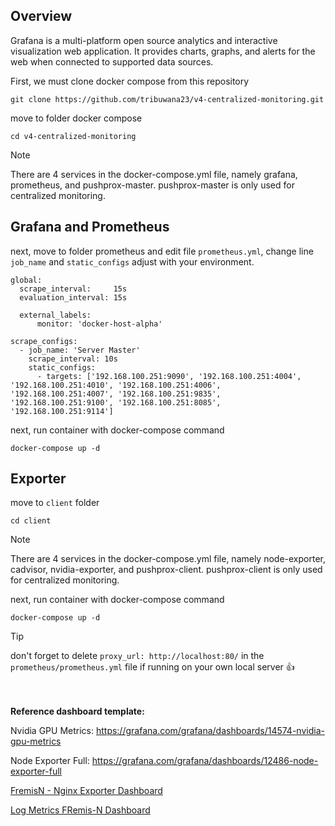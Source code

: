 ## Overview
Grafana is a multi-platform open source analytics and interactive visualization web application. It provides charts, graphs, and alerts for the web when connected to supported data sources.

First, we must clone docker compose from this repository
```
git clone https://github.com/tribuwana23/v4-centralized-monitoring.git
```
move to folder docker compose
```
cd v4-centralized-monitoring
```
> [!NOTE]
> There are 4 services in the docker-compose.yml file, namely grafana, prometheus, and pushprox-master. pushprox-master is only used for centralized monitoring.
## Grafana and Prometheus
next, move to folder prometheus and edit file `prometheus.yml`, change line `job_name` and `static_configs` adjust with your environment.
```
global:
  scrape_interval:     15s
  evaluation_interval: 15s

  external_labels:
      monitor: 'docker-host-alpha'
      
scrape_configs:
  - job_name: 'Server Master'
    scrape_interval: 10s
    static_configs:
      - targets: ['192.168.100.251:9090', '192.168.100.251:4004', '192.168.100.251:4010', '192.168.100.251:4006', '192.168.100.251:4007', '192.168.100.251:9835', '192.168.100.251:9100', '192.168.100.251:8085', '192.168.100.251:9114']
```
next, run container with docker-compose command
```
docker-compose up -d
```

## Exporter
move to `client` folder
```
cd client
```
> [!NOTE]
> There are 4 services in the docker-compose.yml file, namely node-exporter, cadvisor, nvidia-exporter, and pushprox-client. pushprox-client is only used for centralized monitoring.

next, run container with docker-compose command
```
docker-compose up -d
```
> [!TIP]
> don't forget to delete `proxy_url: http://localhost:80/` in the `prometheus/prometheus.yml` file if running on your own local server :+1:

<br></br>
**Reference dashboard template:**

Nvidia GPU Metrics:
https://grafana.com/grafana/dashboards/14574-nvidia-gpu-metrics

Node Exporter Full:
https://grafana.com/grafana/dashboards/12486-node-exporter-full

[FremisN - Nginx Exporter Dashboard](/fremisn-nginx-exporter.json)

[Log Metrics FRemis-N Dashboard](/log-metric-fremisn.json)

